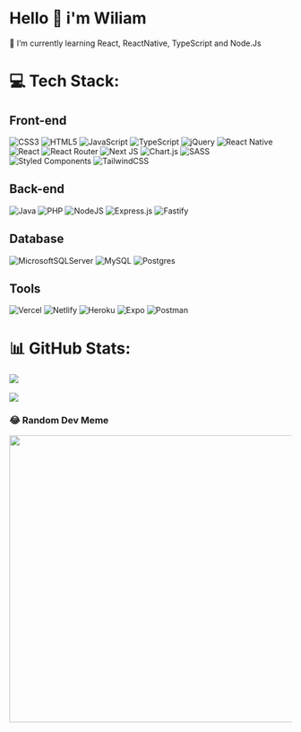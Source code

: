 # Hello 👋 i'm Wiliam

🌱 I’m currently learning React, ReactNative, TypeScript and Node.Js<br>

# 💻 Tech Stack:

 ## Front-end

![CSS3](https://img.shields.io/badge/css3-%231572B6.svg?style=plastic&logo=css3&logoColor=white) 
![HTML5](https://img.shields.io/badge/html5-%23E34F26.svg?style=plastic&logo=html5&logoColor=white)
![JavaScript](https://img.shields.io/badge/javascript-%23323330.svg?style=plastic&logo=javascript&logoColor=%23F7DF1E)
![TypeScript](https://img.shields.io/badge/typescript-%23007ACC.svg?style=plastic&logo=typescript&logoColor=white)
![jQuery](https://img.shields.io/badge/jquery-%230769AD.svg?style=plastic&logo=jquery&logoColor=white)
![React Native](https://img.shields.io/badge/react_native-%2320232a.svg?style=plastic&logo=react&logoColor=%2361DAFB)
![React](https://img.shields.io/badge/react-%2320232a.svg?style=plastic&logo=react&logoColor=%2361DAFB)
![React Router](https://img.shields.io/badge/React_Router-CA4245?style=plastic&logo=react-router&logoColor=white)
![Next JS](https://img.shields.io/badge/Next-black?style=plastic&logo=next.js&logoColor=white)
![Chart.js](https://img.shields.io/badge/chart.js-F5788D.svg?style=plastic&logo=chart.js&logoColor=white)
![SASS](https://img.shields.io/badge/SASS-hotpink.svg?style=plastic&logo=SASS&logoColor=white)
![Styled Components](https://img.shields.io/badge/styled--components-DB7093?style=plastic&logo=styled-components&logoColor=white) 
![TailwindCSS](https://img.shields.io/badge/tailwindcss-%2338B2AC.svg?style=plastic&logo=tailwind-css&logoColor=white)

 ## Back-end
![Java](https://img.shields.io/badge/java-%23ED8B00.svg?style=plastic&logo=java&logoColor=white) 
![PHP](https://img.shields.io/badge/php-%23777BB4.svg?style=plastic&logo=php&logoColor=white)
![NodeJS](https://img.shields.io/badge/node.js-6DA55F?style=plastic&logo=node.js&logoColor=white) 
![Express.js](https://img.shields.io/badge/express.js-%23404d59.svg?style=plastic&logo=express&logoColor=%2361DAFB) 
![Fastify](https://img.shields.io/badge/fastify-%23000000.svg?style=plastic&logo=fastify&logoColor=white) 

 ## Database
 ![MicrosoftSQLServer](https://img.shields.io/badge/Microsoft%20SQL%20Sever-CC2927?style=plastic&logo=microsoft%20sql%20server&logoColor=white)
![MySQL](https://img.shields.io/badge/mysql-%2300f.svg?style=plastic&logo=mysql&logoColor=white)
![Postgres](https://img.shields.io/badge/postgres-%23316192.svg?style=plastic&logo=postgresql&logoColor=white)
 
 ## Tools
![Vercel](https://img.shields.io/badge/vercel-%23000000.svg?style=plastic&logo=vercel&logoColor=white)
![Netlify](https://img.shields.io/badge/netlify-%23000000.svg?style=plastic&logo=netlify&logoColor=#00C7B7)
![Heroku](https://img.shields.io/badge/heroku-%23430098.svg?style=plastic&logo=heroku&logoColor=white)
![Expo](https://img.shields.io/badge/expo-1C1E24?style=plastic&logo=expo&logoColor=#D04A37) 
![Postman](https://img.shields.io/badge/Postman-FF6C37?style=plastic&logo=postman&logoColor=white)

# 📊 GitHub Stats:
![](https://github-readme-stats.vercel.app/api?username=wiliammelo01&theme=blue-green&hide_border=false&include_all_commits=false&count_private=false)<br/>
<br/>
![](https://github-readme-stats.vercel.app/api/top-langs/?username=wiliammelo01&theme=blue-green&hide_border=false&include_all_commits=false&count_private=false&layout=compact)

### 😂 Random Dev Meme
<img src="https://random-memer.herokuapp.com/" width="512px" margin="0 auto"/>

<!-- Proudly created with GPRM ( https://gprm.itsvg.in ) -->
